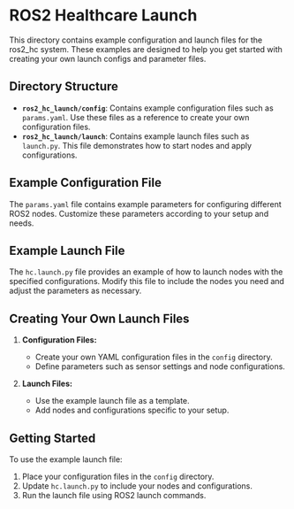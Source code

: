 # ROS2 Healthcare Launch

This directory contains example configuration and launch files for the ros2_hc system. These examples are designed to help you get started with creating your own launch configs and parameter files.

## Directory Structure

- **`ros2_hc_launch/config`**: Contains example configuration files such as `params.yaml`. Use these files as a reference to create your own configuration files.
- **`ros2_hc_launch/launch`**: Contains example launch files such as `launch.py`. This file demonstrates how to start nodes and apply configurations.

## Example Configuration File

The `params.yaml` file contains example parameters for configuring different ROS2 nodes. Customize these parameters according to your setup and needs.

## Example Launch File

The `hc.launch.py` file provides an example of how to launch nodes with the specified configurations. Modify this file to include the nodes you need and adjust the parameters as necessary.

## Creating Your Own Launch Files

1. **Configuration Files:**
   - Create your own YAML configuration files in the `config` directory.
   - Define parameters such as sensor settings and node configurations.

2. **Launch Files:**
   - Use the example launch file as a template.
   - Add nodes and configurations specific to your setup.

## Getting Started

To use the example launch file:

1. Place your configuration files in the `config` directory.
2. Update `hc.launch.py` to include your nodes and configurations.
3. Run the launch file using ROS2 launch commands.



